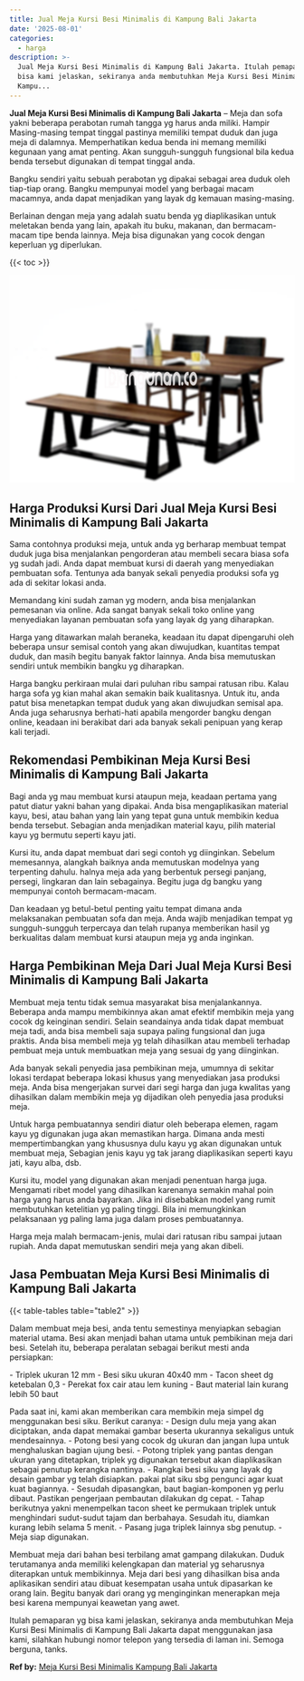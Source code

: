 ```yaml
---
title: Jual Meja Kursi Besi Minimalis di Kampung Bali Jakarta
date: '2025-08-01'
categories:
  - harga
description: >-
  Jual Meja Kursi Besi Minimalis di Kampung Bali Jakarta. Itulah pemaparan yg
  bisa kami jelaskan, sekiranya anda membutuhkan Meja Kursi Besi Minimalis di
  Kampu...
---
```


**Jual Meja Kursi Besi Minimalis di Kampung Bali Jakarta** – Meja dan sofa yakni beberapa perabotan rumah tangga yg harus anda miliki. Hampir Masing-masing tempat tinggal pastinya memiliki tempat duduk dan juga meja di dalamnya. Memperhatikan kedua benda ini memang memiliki kegunaan yang amat penting. Akan sungguh-sungguh fungsional bila kedua benda tersebut digunakan di tempat tinggal anda.

Bangku sendiri yaitu sebuah perabotan yg dipakai sebagai area duduk oleh tiap-tiap orang. Bangku mempunyai model yang berbagai macam macamnya, anda dapat menjadikan yang layak dg kemauan masing-masing.

Berlainan dengan meja yang adalah suatu benda yg diaplikasikan untuk meletakan benda yang lain, apakah itu buku, makanan, dan bermacam-macam tipe benda lainnya. Meja bisa digunakan yang cocok dengan keperluan yg diperlukan.

{{< toc >}}

![Jual Meja Kursi Besi Minimalis di Kampung Bali Jakarta](/images/jual-meja-besi-murah02.png)

## Harga Produksi Kursi Dari Jual Meja Kursi Besi Minimalis di Kampung Bali Jakarta

Sama contohnya produksi meja, untuk anda yg berharap membuat tempat duduk juga bisa menjalankan pengorderan atau membeli secara biasa sofa yg sudah jadi. Anda dapat membuat kursi di daerah yang menyediakan pembuatan sofa. Tentunya ada banyak sekali penyedia produksi sofa yg ada di sekitar lokasi anda.

Memandang kini sudah zaman yg modern, anda bisa menjalankan pemesanan via online. Ada sangat banyak sekali toko online yang menyediakan layanan pembuatan sofa yang layak dg yang diharapkan.

Harga yang ditawarkan malah beraneka, keadaan itu dapat dipengaruhi oleh beberapa unsur semisal contoh yang akan diwujudkan, kuantitas tempat duduk, dan masih begitu banyak faktor lainnya. Anda bisa memutuskan sendiri untuk membikin bangku yg diharapkan.

Harga bangku perkiraan mulai dari puluhan ribu sampai ratusan ribu. Kalau harga sofa yg kian mahal akan semakin baik kualitasnya. Untuk itu, anda patut bisa menetapkan tempat duduk yang akan diwujudkan semisal apa. Anda juga seharusnya berhati-hati apabila mengorder bangku dengan online, keadaan ini berakibat dari ada banyak sekali penipuan yang kerap kali terjadi.

## Rekomendasi Pembikinan Meja Kursi Besi Minimalis di Kampung Bali Jakarta

Bagi anda yg mau membuat kursi ataupun meja, keadaan pertama yang patut diatur yakni bahan yang dipakai. Anda bisa mengaplikasikan material kayu, besi, atau bahan yang lain yang tepat guna untuk membikin kedua benda tersebut. Sebagian anda menjadikan material kayu, pilih material kayu yg bermutu seperti kayu jati.

Kursi itu, anda dapat membuat dari segi contoh yg diinginkan. Sebelum memesannya, alangkah baiknya anda memutuskan modelnya yang terpenting dahulu. halnya meja ada yang berbentuk persegi panjang, persegi, lingkaran dan lain sebagainya. Begitu juga dg bangku yang mempunyai contoh bermacam-macam.

Dan keadaan yg betul-betul penting yaitu tempat dimana anda melaksanakan pembuatan sofa dan meja. Anda wajib menjadikan tempat yg sungguh-sungguh terpercaya dan telah rupanya memberikan hasil yg berkualitas dalam membuat kursi ataupun meja yg anda inginkan.

## Harga Pembikinan Meja Dari Jual Meja Kursi Besi Minimalis di Kampung Bali Jakarta

Membuat meja tentu tidak semua masyarakat bisa menjalankannya. Beberapa anda mampu membikinnya akan amat efektif membikin meja yang cocok dg keinginan sendiri. Selain seandainya anda tidak dapat membuat meja tadi, anda bisa membeli saja supaya paling fungsional dan juga praktis. Anda bisa membeli meja yg telah dihasilkan atau membeli terhadap pembuat meja untuk membuatkan meja yang sesuai dg yang diinginkan.

Ada banyak sekali penyedia jasa pembikinan meja, umumnya di sekitar lokasi terdapat beberapa lokasi khusus yang menyediakan jasa produksi meja. Anda bisa mengerjakan survei dari segi harga dan juga kwalitas yang dihasilkan dalam membikin meja yg dijadikan oleh penyedia jasa produksi meja.

Untuk harga pembuatannya sendiri diatur oleh beberapa elemen, ragam kayu yg digunakan juga akan memastikan harga. Dimana anda mesti mempertimbangkan yang khususnya dulu kayu yg akan digunakan untuk membuat meja, Sebagian jenis kayu yg tak jarang diaplikasikan seperti kayu jati, kayu alba, dsb.

Kursi itu, model yang digunakan akan menjadi penentuan harga juga. Mengamati ribet model yang dihasilkan karenanya semakin mahal poin harga yang harus anda bayarkan. Jika ini disebabkan model yang rumit membutuhkan ketelitian yg paling tinggi. Bila ini memungkinkan pelaksanaan yg paling lama juga dalam proses pembuatannya.

Harga meja malah bermacam-jenis, mulai dari ratusan ribu sampai jutaan rupiah. Anda dapat memutuskan sendiri meja yang akan dibeli.

## Jasa Pembuatan Meja Kursi Besi Minimalis di Kampung Bali Jakarta

{{< table-tables table="table2" >}}

Dalam membuat meja besi, anda tentu semestinya menyiapkan sebagian material utama. Besi akan menjadi bahan utama untuk pembikinan meja dari besi. Setelah itu, beberapa peralatan sebagai berikut mesti anda persiapkan:

\- Triplek ukuran 12 mm - Besi siku ukuran 40x40 mm - Tacon sheet dg ketebalan 0,3 - Perekat fox cair atau lem kuning - Baut material lain kurang lebih 50 baut

Pada saat ini, kami akan memberikan cara membikin meja simpel dg menggunakan besi siku. Berikut caranya: - Design dulu meja yang akan diciptakan, anda dapat memakai gambar beserta ukurannya sekaligus untuk mendesainnya. - Potong besi yang cocok dg ukuran dan jangan lupa untuk menghaluskan bagian ujung besi. - Potong triplek yang pantas dengan ukuran yang ditetapkan, triplek yg digunakan tersebut akan diaplikasikan sebagai penutup kerangka nantinya. - Rangkai besi siku yang layak dg desain gambar yg telah disiapkan. pakai plat siku sbg pengunci agar kuat kuat bagiannya. - Sesudah dipasangkan, baut bagian-komponen yg perlu dibaut. Pastikan pengerjaan pembautan dilakukan dg cepat. - Tahap berikutnya yakni menempelkan tacon sheet ke permukaan triplek untuk menghindari sudut-sudut tajam dan berbahaya. Sesudah itu, diamkan kurang lebih selama 5 menit. - Pasang juga triplek lainnya sbg penutup. - Meja siap digunakan.

Membuat meja dari bahan besi terbilang amat gampang dilakukan. Duduk terutamanya anda memiliki kelengkapan dan material yg seharusnya diterapkan untuk membikinnya. Meja dari besi yang dihasilkan bisa anda aplikasikan sendiri atau dibuat kesempatan usaha untuk dipasarkan ke orang lain. Begitu banyak dari orang yg menginginkan menerapkan meja besi karena mempunyai keawetan yang awet.

Itulah pemaparan yg bisa kami jelaskan, sekiranya anda membutuhkan Meja Kursi Besi Minimalis di Kampung Bali Jakarta dapat menggunakan jasa kami, silahkan hubungi nomor telepon yang tersedia di laman ini. Semoga berguna, tanks.

**Ref by:** [Meja Kursi Besi Minimalis Kampung Bali Jakarta](https://id.wikipedia.org/wiki/Meja)
